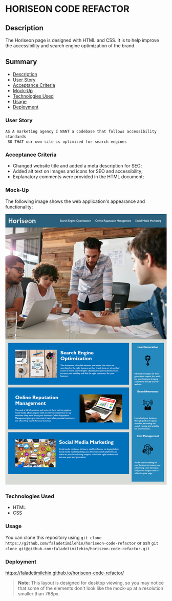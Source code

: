# HORISEON CODE REFACTOR

## Description

The Horiseon page is designed with HTML and CSS.
It is to help improve the accessibility and search engine optimization of the brand.

## Summary

- [Description](#description)
- [User Story](#user-story)
- [Acceptance Criteria](#acceptance-criteria)
- [Mock-Up](#mock-up)
- [Technologies Used](#technologies-used)
- [Usage](#usage)
- [Deployment](#deployment)

### User Story

```
AS A marketing agency I WANT a codebase that follows accessibility standards
 SO THAT our own site is optimized for search engines
```

### Acceptance Criteria

- Changed website title and added a meta description for SEO;
- Added alt text on images and icons for SEO and accessibility;
- Explanatory comments were provided in the HTML document;

### Mock-Up

The following image shows the web application's appearance and functionality:

![The Horiseon webpage includes a navigation bar, a header image, and cards with text and images at the bottom of the page.](assets/images/01-html-css-git-challenge-demo.png)

### Technologies Used

- HTML
- CSS

### Usage

You can clone this repository using `git clone https://github.com/faladetimilehin/horiseon-code-refactor` or ssh `git clone git@github.com:faladetimilehin/horiseon-code-refactor.git`

### Deployment

https://faladetimilehin.github.io/horiseon-code-refactor/

> **Note**: This layout is designed for desktop viewing, so you may notice that some of the elements don't look like the mock-up at a resolution smaller than 768px.
